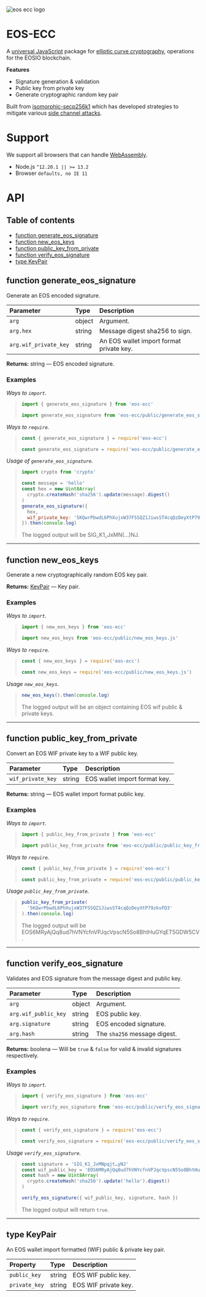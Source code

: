![eos ecc logo](https://raw.githubusercontent.com/pur3miish/eos-ecc/main/static/eos-ecc.svg)

# EOS-ECC

A [universal JavaScript](https://en.wikipedia.org/wiki/Isomorphic_JavaScript) package for [elliptic curve cryptography](https://en.wikipedia.org/wiki/Elliptic-curve_cryptography), operations for the EOSIO blockchain.

**Features**

- Signature generation & validation
- Public key from private key
- Generate cryptographic random key pair

Built from [isomorphic-secp256k1](https://github.com/pur3miish/isomorphic-secp256k1) which has developed strategies to mitigate various [side channel attacks](https://en.wikipedia.org/wiki/Side-channel_attack).

# Support

We support all browsers that can handle [WebAssembly](https://caniuse.com/wasm).

- Node.js `^12.20.1 || >= 13.2`
- Browser `defaults, no IE 11`

# API

## Table of contents

- [function generate_eos_signature](#function-generate_eos_signature)
- [function new_eos_keys](#function-new_eos_keys)
- [function public_key_from_private](#function-public_key_from_private)
- [function verify_eos_signature](#function-verify_eos_signature)
- [type KeyPair](#type-keypair)

## function generate_eos_signature

Generate an EOS encoded signature.

| Parameter             | Type   | Description                              |
| :-------------------- | :----- | :--------------------------------------- |
| `arg`                 | object | Argument.                                |
| `arg.hex`             | string | Message digest sha256 to sign.           |
| `arg.wif_private_key` | string | An EOS wallet import format private key. |

**Returns:** string — EOS encoded signature.

### Examples

_Ways to `import`._

> ```js
> import { generate_eos_signature } from 'eos-ecc'
> ```
>
> ```js
> import generate_eos_signature from 'eos-ecc/public/generate_eos_signature.js'
> ```

_Ways to `require`._

> ```js
> const { generate_eos_signature } = require('eos-ecc')
> ```
>
> ```js
> const generate_eos_signature = require('eos-ecc/public/generate_eos_signature.js')
> ```

_Usage of `generate_eos_signature`._

> ```js
> import crypto from 'crypto'
>
> const message = 'hello'
> const hex = new Uint8Array(
>   crypto.createHash('sha256').update(message).digest()
> )
> generate_eos_signature({
>   hex,
>   wif_private_key: '5KQwrPbwdL6PhXujxW37FSSQZ1JiwsST4cqQzDeyXtP79zkvFD3'
> }).then(console.log)
> ```
>
> The logged output will be SIG_K1_JxMN(…)NJ.

---

## function new_eos_keys

Generate a new cryptographically random EOS key pair.

**Returns:** [KeyPair](#type-keypair) — Key pair.

### Examples

_Ways to `import`._

> ```js
> import { new_eos_keys } from 'eos-ecc'
> ```
>
> ```js
> import new_eos_keys from 'eos-ecc/public/new_eos_keys.js'
> ```

_Ways to `require`._

> ```js
> const { new_eos_keys } = require('eos-ecc')
> ```
>
> ```js
> const new_eos_keys = require('eos-ecc/public/new_eos_keys.js')
> ```

_Usage `new_eos_keys`._

> ```js
> new_eos_keys().then(console.log)
> ```
>
> The logged output will be an object containing EOS wif public & private keys.

---

## function public_key_from_private

Convert an EOS WIF private key to a WIF public key.

| Parameter         | Type   | Description                   |
| :---------------- | :----- | :---------------------------- |
| `wif_private_key` | string | EOS wallet import format key. |

**Returns:** string — EOS wallet import format public key.

### Examples

_Ways to `import`._

> ```js
> import { public_key_from_private } from 'eos-ecc'
> ```
>
> ```js
> import public_key_from_private from 'eos-ecc/public/public_key_from_private.js'
> ```

_Ways to `require`._

> ```js
> const { public_key_from_private } = require('eos-ecc')
> ```
>
> ```js
> const public_key_from_private = require('eos-ecc/public/public_key_from_private.js')
> ```

_Usage `public_key_from_private`._

> ```js
> public_key_from_private(
>   '5KQwrPbwdL6PhXujxW37FSSQZ1JiwsST4cqQzDeyXtP79zkvFD3'
> ).then(console.log)
> ```
>
> The logged output will be EOS6MRyAjQq8ud7hVNYcfnVPJqcVpscN5So8BhtHuGYqET5GDW5CV.

---

## function verify_eos_signature

Validates and EOS signature from the message digest and public key.

| Parameter            | Type   | Description                  |
| :------------------- | :----- | :--------------------------- |
| `arg`                | object | Argument.                    |
| `arg.wif_public_key` | string | EOS public key.              |
| `arg.signature`      | string | EOS encoded signature.       |
| `arg.hash`           | string | The `sha256` message digest. |

**Returns:** boolena — Will be `true` & `false` for valid & invalid signatures respectively.

### Examples

_Ways to `import`._

> ```js
> import { verify_eos_signature } from 'eos-ecc'
> ```
>
> ```js
> import verify_eos_signature from 'eos-ecc/public/verify_eos_signature.js'
> ```

_Ways to `require`._

> ```js
> const { verify_eos_signature } = require('eos-ecc')
> ```
>
> ```js
> const verify_eos_signature = require('eos-ecc/public/verify_eos_signature.js')
> ```

_Usage `verify_eos_signature`._

> ```js
> const signature = 'SIG_K1_JxMNpqjt…yNJ'
> const wif_public_key = 'EOS6MRyAjQq8ud7hVNYcfnVPJqcVpscN5So8BhtHuGYqET5GDW5CV'
> const hash = new Uint8Array(
>   crypto.createHash('sha256').update('hello').digest()
> )
>
> verify_eos_signature({ wif_public_key, signature, hash })
> ```
>
> The logged output will return `true`.

---

## type KeyPair

An EOS wallet import formatted (WIF) public & private key pair.

| Property      | Type   | Description          |
| :------------ | :----- | :------------------- |
| `public_key`  | string | EOS WIF public key.  |
| `private_key` | string | EOS WIF private key. |
